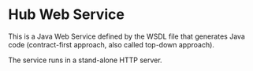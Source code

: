 # Hub Web Service

This is a Java Web Service defined by the WSDL file that generates Java code
(contract-first approach, also called top-down approach).

The service runs in a stand-alone HTTP server.